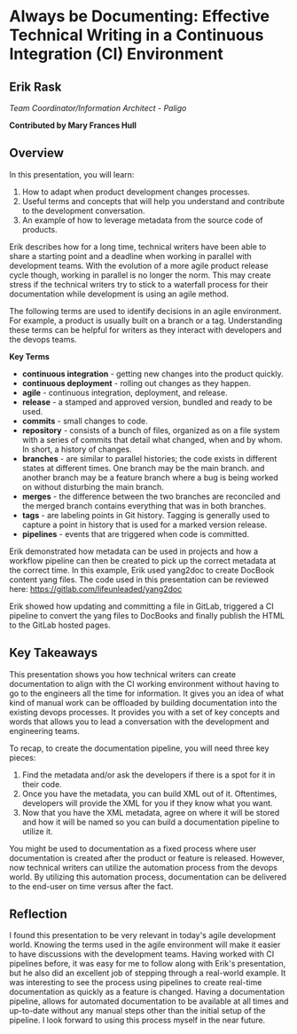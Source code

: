 # Always be Documenting: Effective Technical Writing in a Continuous Integration (CI) Environment
## Erik Rask
*Team Coordinator/Information Architect - Paligo*

**Contributed by Mary Frances Hull**

## Overview
In this presentation, you will learn:
1. How to adapt when product development changes processes.
2. Useful terms and concepts that will help you understand and contribute to the development conversation.
3. An example of how to leverage metadata from the source code of products.

Erik describes how for a long time, technical writers have been able to share a starting point and a deadline when
working in parallel with development teams. With the evolution of a more agile product release cycle though, working in parallel is no longer the norm. This may
create stress if the technical writers try to stick to a waterfall process for their documentation while development is using an agile method.

The following terms are used to identify decisions in an agile environment. For example, a product is usually built on a branch or a tag. Understanding these terms can be helpful for writers as they interact with developers and the devops teams.

**Key Terms**
+ **continuous integration** - getting new changes into the product quickly.
+ **continuous deployment** - rolling out changes as they happen.
+ **agile** - continuous integration, deployment, and release.
+ **release** - a stamped and approved version, bundled and ready to be used.
+ **commits** - small changes to code.
+ **repository** - consists of a bunch of files, organized as on a file system with a series of commits that detail what changed, when and by whom. In short, a history of changes.
+ **branches** - are similar to parallel histories; the code exists in different states at different times. One branch may be the main branch.
and another branch may be a feature branch where a bug is being worked on without disturbing the main branch.
+ **merges** - the difference between the two branches are reconciled and the merged branch contains everything that was in both branches.
+ **tags** - are labeling points in Git history. Tagging is generally used to capture a point in history that is used for a marked version release.
+ **pipelines** - events that are triggered when code is committed.

Erik demonstrated how metadata can be used in projects and how a workflow pipeline can then be created to pick up the correct metadata at the correct time. In this example, Erik used yang2doc to create DocBook content yang files. The code used in this presentation can be reviewed here: https://gitlab.com/lifeunleaded/yang2doc

Erik showed how updating and committing a file in GitLab, triggered a CI pipeline to convert the yang files to DocBooks and finally publish the HTML to the GitLab hosted pages.



## Key Takeaways

This presentation shows you how technical writers can create documentation to align with the CI working environment without having to go to the engineers all the time for information. It gives you an idea of what kind of manual work
can be offloaded by building documentation into the existing devops processes. It provides you with a set of key concepts and words that allows you to lead a conversation with the development and engineering teams.

To recap, to create the documentation pipeline, you will need three key pieces:
1. Find the metadata and/or ask the developers if there is a spot for it in their code.
2. Once you have the metadata, you can build XML out of it. Oftentimes, developers will provide the XML for you if they know what you want.
3. Now that you have the XML metadata, agree on where it will be stored and how it will be named so you can build a documentation pipeline to utilize it.

You might be used to documentation as a fixed process where user documentation is created after the product or feature is released. However, now technical writers can utilize
the automation process from the devops world. By utilizing this automation process, documentation can be delivered to the end-user on time versus after the fact.


## Reflection
I found this presentation to be very relevant in today's agile development world. Knowing the terms used in the agile environment will make it easier to
have discussions with the development teams. Having worked with CI pipelines before, it was easy for me to follow along with Erik's presentation, but he
also did an excellent job of stepping through a real-world example. It was interesting to see the process using pipelines to create real-time documentation as quickly as a feature is changed. Having a documentation pipeline, allows for automated documentation to be available at all times and up-to-date without any manual steps other than the initial setup of the pipeline. I look forward to using this process myself in the near future.
